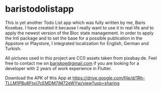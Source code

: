 # baristodolistapp

This is yet another Todo List app which was fully written by me, Baris Kosebas. I have created it because I really want
to use it in real life and to apply the newest version of the Bloc state management.
In order to apply the Intl package and to set the base for a possible publication in the Appstore or Playstore, I 
integrated localization for English, German and Turkish.  

All pictures used in this project are CC0 assets taken from pixabay.de. 
Feel free to contact me on bariskoe@gmail.com if you are looking for a developer with 2 years of work experience in Flutter.

Download the APK of this App at
https://drive.google.com/file/d/1Rh-TLLM1PBu8Ftxii7cEMDM7iM72eWYw/view?usp=sharing
